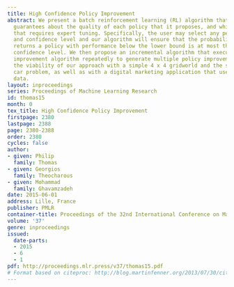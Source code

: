 ```yaml
---
title: High Confidence Policy Improvement
abstract: We present a batch reinforcement learning (RL) algorithm that provides probabilistic
  guarantees about the quality of each policy that it proposes, and which has no hyper-parameter
  that requires expert tuning. Specifically, the user may select any performance lower-bound
  and confidence level and our algorithm will ensure that the probability that it
  returns a policy with performance below the lower bound is at most the specified
  confidence level. We then propose an incremental algorithm that executes our policy
  improvement algorithm repeatedly to generate multiple policy improvements. We show
  the viability of our approach with a simple 4 x 4 gridworld and the standard mountain
  car problem, as well as with a digital marketing application that uses real world
  data.
layout: inproceedings
series: Proceedings of Machine Learning Research
id: thomas15
month: 0
tex_title: High Confidence Policy Improvement
firstpage: 2380
lastpage: 2388
page: 2380-2388
order: 2380
cycles: false
author:
- given: Philip
  family: Thomas
- given: Georgios
  family: Theocharous
- given: Mohammad
  family: Ghavamzadeh
date: 2015-06-01
address: Lille, France
publisher: PMLR
container-title: Proceedings of the 32nd International Conference on Machine Learning
volume: '37'
genre: inproceedings
issued:
  date-parts:
  - 2015
  - 6
  - 1
pdf: http://proceedings.mlr.press/v37/thomas15.pdf
# Format based on citeproc: http://blog.martinfenner.org/2013/07/30/citeproc-yaml-for-bibliographies/
---
```

